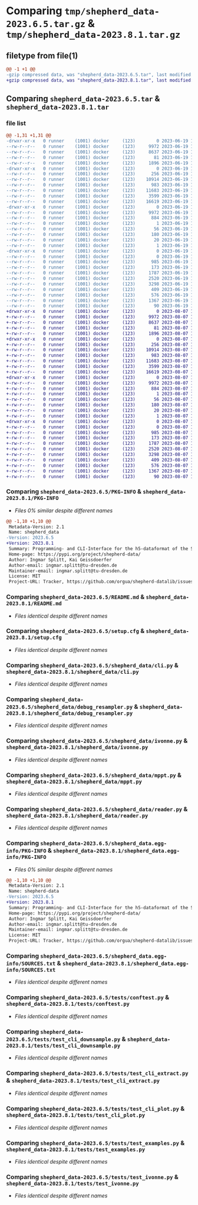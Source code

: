 # Comparing `tmp/shepherd_data-2023.6.5.tar.gz` & `tmp/shepherd_data-2023.8.1.tar.gz`

## filetype from file(1)

```diff
@@ -1 +1 @@
-gzip compressed data, was "shepherd_data-2023.6.5.tar", last modified: Mon Jun 19 10:58:28 2023, max compression
+gzip compressed data, was "shepherd_data-2023.8.1.tar", last modified: Mon Aug  7 13:55:33 2023, max compression
```

## Comparing `shepherd_data-2023.6.5.tar` & `shepherd_data-2023.8.1.tar`

### file list

```diff
@@ -1,31 +1,31 @@
-drwxr-xr-x   0 runner    (1001) docker     (123)        0 2023-06-19 10:58:28.282560 shepherd_data-2023.6.5/
--rw-r--r--   0 runner    (1001) docker     (123)     9972 2023-06-19 10:58:28.282560 shepherd_data-2023.6.5/PKG-INFO
--rw-r--r--   0 runner    (1001) docker     (123)     8637 2023-06-19 10:57:57.000000 shepherd_data-2023.6.5/README.md
--rw-r--r--   0 runner    (1001) docker     (123)       81 2023-06-19 10:57:57.000000 shepherd_data-2023.6.5/pyproject.toml
--rw-r--r--   0 runner    (1001) docker     (123)     1896 2023-06-19 10:58:28.286561 shepherd_data-2023.6.5/setup.cfg
-drwxr-xr-x   0 runner    (1001) docker     (123)        0 2023-06-19 10:58:28.282560 shepherd_data-2023.6.5/shepherd_data/
--rw-r--r--   0 runner    (1001) docker     (123)      256 2023-06-19 10:57:57.000000 shepherd_data-2023.6.5/shepherd_data/__init__.py
--rw-r--r--   0 runner    (1001) docker     (123)    10914 2023-06-19 10:57:57.000000 shepherd_data-2023.6.5/shepherd_data/cli.py
--rw-r--r--   0 runner    (1001) docker     (123)      983 2023-06-19 10:57:57.000000 shepherd_data-2023.6.5/shepherd_data/debug_resampler.py
--rw-r--r--   0 runner    (1001) docker     (123)    11683 2023-06-19 10:57:57.000000 shepherd_data-2023.6.5/shepherd_data/ivonne.py
--rw-r--r--   0 runner    (1001) docker     (123)     3599 2023-06-19 10:57:57.000000 shepherd_data-2023.6.5/shepherd_data/mppt.py
--rw-r--r--   0 runner    (1001) docker     (123)    16619 2023-06-19 10:57:57.000000 shepherd_data-2023.6.5/shepherd_data/reader.py
-drwxr-xr-x   0 runner    (1001) docker     (123)        0 2023-06-19 10:58:28.282560 shepherd_data-2023.6.5/shepherd_data.egg-info/
--rw-r--r--   0 runner    (1001) docker     (123)     9972 2023-06-19 10:58:28.000000 shepherd_data-2023.6.5/shepherd_data.egg-info/PKG-INFO
--rw-r--r--   0 runner    (1001) docker     (123)      884 2023-06-19 10:58:28.000000 shepherd_data-2023.6.5/shepherd_data.egg-info/SOURCES.txt
--rw-r--r--   0 runner    (1001) docker     (123)        1 2023-06-19 10:58:28.000000 shepherd_data-2023.6.5/shepherd_data.egg-info/dependency_links.txt
--rw-r--r--   0 runner    (1001) docker     (123)       56 2023-06-19 10:58:28.000000 shepherd_data-2023.6.5/shepherd_data.egg-info/entry_points.txt
--rw-r--r--   0 runner    (1001) docker     (123)      180 2023-06-19 10:58:28.000000 shepherd_data-2023.6.5/shepherd_data.egg-info/requires.txt
--rw-r--r--   0 runner    (1001) docker     (123)       20 2023-06-19 10:58:28.000000 shepherd_data-2023.6.5/shepherd_data.egg-info/top_level.txt
--rw-r--r--   0 runner    (1001) docker     (123)        1 2023-06-19 10:58:28.000000 shepherd_data-2023.6.5/shepherd_data.egg-info/zip-safe
-drwxr-xr-x   0 runner    (1001) docker     (123)        0 2023-06-19 10:58:28.282560 shepherd_data-2023.6.5/tests/
--rw-r--r--   0 runner    (1001) docker     (123)        0 2023-06-19 10:57:57.000000 shepherd_data-2023.6.5/tests/__init__.py
--rw-r--r--   0 runner    (1001) docker     (123)      985 2023-06-19 10:57:57.000000 shepherd_data-2023.6.5/tests/conftest.py
--rw-r--r--   0 runner    (1001) docker     (123)      173 2023-06-19 10:57:57.000000 shepherd_data-2023.6.5/tests/test_cli.py
--rw-r--r--   0 runner    (1001) docker     (123)     1787 2023-06-19 10:57:57.000000 shepherd_data-2023.6.5/tests/test_cli_downsample.py
--rw-r--r--   0 runner    (1001) docker     (123)     2520 2023-06-19 10:57:57.000000 shepherd_data-2023.6.5/tests/test_cli_extract.py
--rw-r--r--   0 runner    (1001) docker     (123)     3298 2023-06-19 10:57:57.000000 shepherd_data-2023.6.5/tests/test_cli_plot.py
--rw-r--r--   0 runner    (1001) docker     (123)      409 2023-06-19 10:57:57.000000 shepherd_data-2023.6.5/tests/test_cli_validate.py
--rw-r--r--   0 runner    (1001) docker     (123)      576 2023-06-19 10:57:57.000000 shepherd_data-2023.6.5/tests/test_examples.py
--rw-r--r--   0 runner    (1001) docker     (123)     1367 2023-06-19 10:57:57.000000 shepherd_data-2023.6.5/tests/test_ivonne.py
--rw-r--r--   0 runner    (1001) docker     (123)       90 2023-06-19 10:57:57.000000 shepherd_data-2023.6.5/tests/test_reader.py
+drwxr-xr-x   0 runner    (1001) docker     (123)        0 2023-08-07 13:55:33.541836 shepherd_data-2023.8.1/
+-rw-r--r--   0 runner    (1001) docker     (123)     9972 2023-08-07 13:55:33.541836 shepherd_data-2023.8.1/PKG-INFO
+-rw-r--r--   0 runner    (1001) docker     (123)     8637 2023-08-07 13:55:05.000000 shepherd_data-2023.8.1/README.md
+-rw-r--r--   0 runner    (1001) docker     (123)       81 2023-08-07 13:55:05.000000 shepherd_data-2023.8.1/pyproject.toml
+-rw-r--r--   0 runner    (1001) docker     (123)     1896 2023-08-07 13:55:33.541836 shepherd_data-2023.8.1/setup.cfg
+drwxr-xr-x   0 runner    (1001) docker     (123)        0 2023-08-07 13:55:33.533836 shepherd_data-2023.8.1/shepherd_data/
+-rw-r--r--   0 runner    (1001) docker     (123)      256 2023-08-07 13:55:05.000000 shepherd_data-2023.8.1/shepherd_data/__init__.py
+-rw-r--r--   0 runner    (1001) docker     (123)    10914 2023-08-07 13:55:05.000000 shepherd_data-2023.8.1/shepherd_data/cli.py
+-rw-r--r--   0 runner    (1001) docker     (123)      983 2023-08-07 13:55:05.000000 shepherd_data-2023.8.1/shepherd_data/debug_resampler.py
+-rw-r--r--   0 runner    (1001) docker     (123)    11683 2023-08-07 13:55:05.000000 shepherd_data-2023.8.1/shepherd_data/ivonne.py
+-rw-r--r--   0 runner    (1001) docker     (123)     3599 2023-08-07 13:55:05.000000 shepherd_data-2023.8.1/shepherd_data/mppt.py
+-rw-r--r--   0 runner    (1001) docker     (123)    16619 2023-08-07 13:55:05.000000 shepherd_data-2023.8.1/shepherd_data/reader.py
+drwxr-xr-x   0 runner    (1001) docker     (123)        0 2023-08-07 13:55:33.541836 shepherd_data-2023.8.1/shepherd_data.egg-info/
+-rw-r--r--   0 runner    (1001) docker     (123)     9972 2023-08-07 13:55:33.000000 shepherd_data-2023.8.1/shepherd_data.egg-info/PKG-INFO
+-rw-r--r--   0 runner    (1001) docker     (123)      884 2023-08-07 13:55:33.000000 shepherd_data-2023.8.1/shepherd_data.egg-info/SOURCES.txt
+-rw-r--r--   0 runner    (1001) docker     (123)        1 2023-08-07 13:55:33.000000 shepherd_data-2023.8.1/shepherd_data.egg-info/dependency_links.txt
+-rw-r--r--   0 runner    (1001) docker     (123)       56 2023-08-07 13:55:33.000000 shepherd_data-2023.8.1/shepherd_data.egg-info/entry_points.txt
+-rw-r--r--   0 runner    (1001) docker     (123)      180 2023-08-07 13:55:33.000000 shepherd_data-2023.8.1/shepherd_data.egg-info/requires.txt
+-rw-r--r--   0 runner    (1001) docker     (123)       20 2023-08-07 13:55:33.000000 shepherd_data-2023.8.1/shepherd_data.egg-info/top_level.txt
+-rw-r--r--   0 runner    (1001) docker     (123)        1 2023-08-07 13:55:33.000000 shepherd_data-2023.8.1/shepherd_data.egg-info/zip-safe
+drwxr-xr-x   0 runner    (1001) docker     (123)        0 2023-08-07 13:55:33.537836 shepherd_data-2023.8.1/tests/
+-rw-r--r--   0 runner    (1001) docker     (123)        0 2023-08-07 13:55:05.000000 shepherd_data-2023.8.1/tests/__init__.py
+-rw-r--r--   0 runner    (1001) docker     (123)      985 2023-08-07 13:55:05.000000 shepherd_data-2023.8.1/tests/conftest.py
+-rw-r--r--   0 runner    (1001) docker     (123)      173 2023-08-07 13:55:05.000000 shepherd_data-2023.8.1/tests/test_cli.py
+-rw-r--r--   0 runner    (1001) docker     (123)     1787 2023-08-07 13:55:05.000000 shepherd_data-2023.8.1/tests/test_cli_downsample.py
+-rw-r--r--   0 runner    (1001) docker     (123)     2520 2023-08-07 13:55:05.000000 shepherd_data-2023.8.1/tests/test_cli_extract.py
+-rw-r--r--   0 runner    (1001) docker     (123)     3298 2023-08-07 13:55:05.000000 shepherd_data-2023.8.1/tests/test_cli_plot.py
+-rw-r--r--   0 runner    (1001) docker     (123)      409 2023-08-07 13:55:05.000000 shepherd_data-2023.8.1/tests/test_cli_validate.py
+-rw-r--r--   0 runner    (1001) docker     (123)      576 2023-08-07 13:55:05.000000 shepherd_data-2023.8.1/tests/test_examples.py
+-rw-r--r--   0 runner    (1001) docker     (123)     1367 2023-08-07 13:55:05.000000 shepherd_data-2023.8.1/tests/test_ivonne.py
+-rw-r--r--   0 runner    (1001) docker     (123)       90 2023-08-07 13:55:05.000000 shepherd_data-2023.8.1/tests/test_reader.py
```

### Comparing `shepherd_data-2023.6.5/PKG-INFO` & `shepherd_data-2023.8.1/PKG-INFO`

 * *Files 0% similar despite different names*

```diff
@@ -1,10 +1,10 @@
 Metadata-Version: 2.1
 Name: shepherd_data
-Version: 2023.6.5
+Version: 2023.8.1
 Summary: Programming- and CLI-Interface for the h5-dataformat of the Shepherd-Testbed
 Home-page: https://pypi.org/project/shepherd-data/
 Author: Ingmar Splitt, Kai Geissdoerfer
 Author-email: ingmar.splitt@tu-dresden.de
 Maintainer-email: ingmar.splitt@tu-dresden.de
 License: MIT
 Project-URL: Tracker, https://github.com/orgua/shepherd-datalib/issues
```

### Comparing `shepherd_data-2023.6.5/README.md` & `shepherd_data-2023.8.1/README.md`

 * *Files identical despite different names*

### Comparing `shepherd_data-2023.6.5/setup.cfg` & `shepherd_data-2023.8.1/setup.cfg`

 * *Files identical despite different names*

### Comparing `shepherd_data-2023.6.5/shepherd_data/cli.py` & `shepherd_data-2023.8.1/shepherd_data/cli.py`

 * *Files identical despite different names*

### Comparing `shepherd_data-2023.6.5/shepherd_data/debug_resampler.py` & `shepherd_data-2023.8.1/shepherd_data/debug_resampler.py`

 * *Files identical despite different names*

### Comparing `shepherd_data-2023.6.5/shepherd_data/ivonne.py` & `shepherd_data-2023.8.1/shepherd_data/ivonne.py`

 * *Files identical despite different names*

### Comparing `shepherd_data-2023.6.5/shepherd_data/mppt.py` & `shepherd_data-2023.8.1/shepherd_data/mppt.py`

 * *Files identical despite different names*

### Comparing `shepherd_data-2023.6.5/shepherd_data/reader.py` & `shepherd_data-2023.8.1/shepherd_data/reader.py`

 * *Files identical despite different names*

### Comparing `shepherd_data-2023.6.5/shepherd_data.egg-info/PKG-INFO` & `shepherd_data-2023.8.1/shepherd_data.egg-info/PKG-INFO`

 * *Files 0% similar despite different names*

```diff
@@ -1,10 +1,10 @@
 Metadata-Version: 2.1
 Name: shepherd-data
-Version: 2023.6.5
+Version: 2023.8.1
 Summary: Programming- and CLI-Interface for the h5-dataformat of the Shepherd-Testbed
 Home-page: https://pypi.org/project/shepherd-data/
 Author: Ingmar Splitt, Kai Geissdoerfer
 Author-email: ingmar.splitt@tu-dresden.de
 Maintainer-email: ingmar.splitt@tu-dresden.de
 License: MIT
 Project-URL: Tracker, https://github.com/orgua/shepherd-datalib/issues
```

### Comparing `shepherd_data-2023.6.5/shepherd_data.egg-info/SOURCES.txt` & `shepherd_data-2023.8.1/shepherd_data.egg-info/SOURCES.txt`

 * *Files identical despite different names*

### Comparing `shepherd_data-2023.6.5/tests/conftest.py` & `shepherd_data-2023.8.1/tests/conftest.py`

 * *Files identical despite different names*

### Comparing `shepherd_data-2023.6.5/tests/test_cli_downsample.py` & `shepherd_data-2023.8.1/tests/test_cli_downsample.py`

 * *Files identical despite different names*

### Comparing `shepherd_data-2023.6.5/tests/test_cli_extract.py` & `shepherd_data-2023.8.1/tests/test_cli_extract.py`

 * *Files identical despite different names*

### Comparing `shepherd_data-2023.6.5/tests/test_cli_plot.py` & `shepherd_data-2023.8.1/tests/test_cli_plot.py`

 * *Files identical despite different names*

### Comparing `shepherd_data-2023.6.5/tests/test_examples.py` & `shepherd_data-2023.8.1/tests/test_examples.py`

 * *Files identical despite different names*

### Comparing `shepherd_data-2023.6.5/tests/test_ivonne.py` & `shepherd_data-2023.8.1/tests/test_ivonne.py`

 * *Files identical despite different names*

